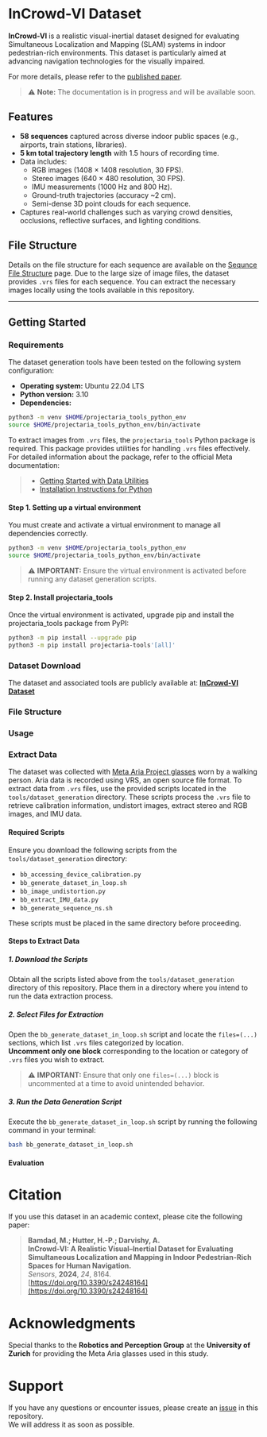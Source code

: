 # InCrowd-VI Dataset

**InCrowd-VI** is a realistic visual-inertial dataset designed for evaluating Simultaneous Localization and Mapping (SLAM) systems in indoor pedestrian-rich environments. This dataset is particularly aimed at advancing navigation technologies for the visually impaired.

For more details, please refer to the [published paper](https://doi.org/10.3390/s24248164).

> ⚠️ **Note:** The documentation is in progress and will be available soon.

## Features

- **58 sequences** captured across diverse indoor public spaces (e.g., airports, train stations, libraries).
- **5 km total trajectory length** with 1.5 hours of recording time.
- Data includes:
  - RGB images (1408 × 1408 resolution, 30 FPS).
  - Stereo images (640 × 480 resolution, 30 FPS).
  - IMU measurements (1000 Hz and 800 Hz).
  - Ground-truth trajectories (accuracy ~2 cm).
  - Semi-dense 3D point clouds for each sequence.
- Captures real-world challenges such as varying crowd densities, occlusions, reflective surfaces, and lighting conditions.

## File Structure

Details on the file structure for each sequence are available on the [Sequnce File Structure](https://github.com/banafshebamdad/InCrowd-VI/wiki/Sequence-File-Structure) page. Due to the large size of image files, the dataset provides `.vrs` files for each sequence. You can extract the necessary images locally using the tools available in this repository. 

---

## Getting Started

### Requirements

The dataset generation tools have been tested on the following system configuration:

- **Operating system:** Ubuntu 22.04 LTS
- **Python version:** 3.10
- **Dependencies:**
```bash
python3 -m venv $HOME/projectaria_tools_python_env
source $HOME/projectaria_tools_python_env/bin/activate
```
To extract images from `.vrs` files, the `projectaria_tools` Python package is required. This package provides utilities for handling `.vrs` files effectively. For detailed information about the package, refer to the official Meta documentation:
> - [Getting Started with Data Utilities](https://facebookresearch.github.io/projectaria_tools/docs/data_utilities/getting_started)
> - [Installation Instructions for Python](https://facebookresearch.github.io/projectaria_tools/docs/data_utilities/installation/installation_python)

#### Step 1. Setting up a virtual environment

You must create and activate a virtual environment to manage all dependencies correctly. 
```bash
python3 -m venv $HOME/projectaria_tools_python_env
source $HOME/projectaria_tools_python_env/bin/activate
```
> ⚠️ **IMPORTANT:** Ensure the virtual environment is activated before running any dataset generation scripts.

#### Step 2. Install projectaria_tools
Once the virtual environment is activated, upgrade pip and install the projectaria_tools package from PyPI:
```bash
python3 -m pip install --upgrade pip
python3 -m pip install projectaria-tools'[all]'
```
### Dataset Download

The dataset and associated tools are publicly available at: [**InCrowd-VI Dataset**](https://vault.cloudlab.zhaw.ch/vault-data/incrowd-vi)

### File Structure

### Usage

### Extract Data
The dataset was collected with [Meta Aria Project glasses](https://www.projectaria.com/) worn by a walking person. Aria data is recorded using VRS, an open source file format. To extract data from `.vrs` files, use the provided scripts located in the `tools/dataset_generation` directory. These scripts process the `.vrs` file to retrieve calibration information, undistort images, extract stereo and RGB images, and IMU data.

#### Required Scripts

Ensure you download the following scripts from the `tools/dataset_generation` directory:
- `bb_accessing_device_calibration.py`  
- `bb_generate_dataset_in_loop.sh`  
- `bb_image_undistortion.py`  
- `bb_extract_IMU_data.py`  
- `bb_generate_sequence_ns.sh`  

These scripts must be placed in the same directory before proceeding.

#### Steps to Extract Data

##### 1. Download the Scripts

Obtain all the scripts listed above from the `tools/dataset_generation` directory of this repository. Place them in a directory where you intend to run the data extraction process.

##### 2. Select Files for Extraction

Open the `bb_generate_dataset_in_loop.sh` script and locate the `files=(...)` sections, which list `.vrs` files categorized by location.  
**Uncomment only one block** corresponding to the location or category of `.vrs` files you wish to extract.  

> ⚠️ **IMPORTANT:** Ensure that only one `files=(...)` block is uncommented at a time to avoid unintended behavior.

##### 3. Run the Data Generation Script

Execute the `bb_generate_dataset_in_loop.sh` script by running the following command in your terminal:

```bash
bash bb_generate_dataset_in_loop.sh
```


#### Evaluation

# Citation

If you use this dataset in an academic context, please cite the following paper:

> **Bamdad, M.; Hutter, H.-P.; Darvishy, A.**  
> **InCrowd-VI: A Realistic Visual–Inertial Dataset for Evaluating Simultaneous Localization and Mapping in Indoor Pedestrian-Rich Spaces for Human Navigation.**  
> *Sensors*, **2024**, *24*, 8164.  
> [https://doi.org/10.3390/s24248164](https://doi.org/10.3390/s24248164)


# Acknowledgments

Special thanks to the **Robotics and Perception Group** at the **University of Zurich** for providing the Meta Aria glasses used in this study.

# Support

If you have any questions or encounter issues, please create an [issue](https://github.com/banafshebamdad/InCrowd-VI/issues) in this repository.  
We will address it as soon as possible.



